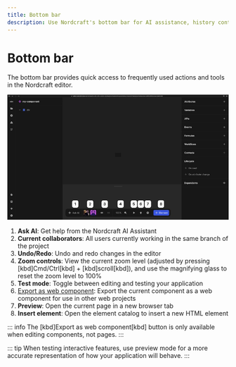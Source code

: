 ```yaml
---
title: Bottom bar
description: Use Nordcraft's bottom bar for AI assistance, history control, zoom functions, testing mode, preview and web component export.
---
```


# Bottom bar

The bottom bar provides quick access to frequently used actions and tools in the Nordcraft editor.

![An annotated image focussing on the bar visible at the bottom of the canvas. Annotations correspond to the list items below.|16/9](bottom-bar.webp 'Bottom bar')

1. **Ask AI**: Get help from the Nordcraft AI Assistant
2. **Current collaborators**: All users currently working in the same branch of the project
3. **Undo/Redo**: Undo and redo changes in the editor
4. **Zoom controls**: View the current zoom level (adjusted by pressing [kbd]Cmd/Ctrl[kbd] + [kbd]scroll[kbd]), and use the magnifying glass to reset the zoom level to 100%
5. **Test mode**: Toggle between editing and testing your application
6. [Export as web component](/components/export-a-component): Export the current component as a web component for use in other web projects
7. **Preview**: Open the current page in a new browser tab
8. **Insert element**: Open the element catalog to insert a new HTML element

::: info
The [kbd]Export as web component[kbd] button is only available when editing components, not pages.
:::

::: tip
When testing interactive features, use preview mode for a more accurate representation of how your application will behave.
:::
